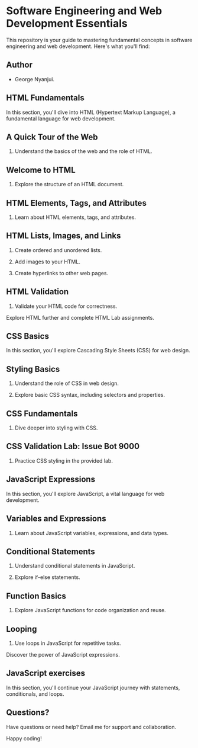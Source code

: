# Software Engineering and Web Development Essentials

This repository is your guide to mastering fundamental concepts in software engineering and web development. Here's what you'll find:

## Author

- George Nyanjui.


## HTML Fundamentals

In this section, you'll dive into HTML (Hypertext Markup Language), a fundamental language for web development.

## A Quick Tour of the Web

1. Understand the basics of the web and the role of HTML.

## Welcome to HTML

1. Explore the structure of an HTML document.

## HTML Elements, Tags, and Attributes

1. Learn about HTML elements, tags, and attributes.

## HTML Lists, Images, and Links

1. Create ordered and unordered lists.

2. Add images to your HTML.

3. Create hyperlinks to other web pages.

## HTML Validation

1. Validate your HTML code for correctness.

Explore HTML further and complete HTML Lab assignments.

## CSS Basics

In this section, you'll explore Cascading Style Sheets (CSS) for web design.

## Styling Basics

1. Understand the role of CSS in web design.

2. Explore basic CSS syntax, including selectors and properties.

## CSS Fundamentals

1. Dive deeper into styling with CSS.

## CSS Validation Lab: Issue Bot 9000

1. Practice CSS styling in the provided lab.

## JavaScript Expressions

In this section, you'll explore JavaScript, a vital language for web development.

## Variables and Expressions

1. Learn about JavaScript variables, expressions, and data types.

## Conditional Statements

1. Understand conditional statements in JavaScript.

2. Explore if-else statements.

## Function Basics

1. Explore JavaScript functions for code organization and reuse.

## Looping 

1. Use loops in JavaScript for repetitive tasks.

Discover the power of JavaScript expressions.

## JavaScript exercises

In this section, you'll continue your JavaScript journey with statements, conditionals, and loops.

## Questions?

Have questions or need help? Email me for support and collaboration.

Happy coding!
